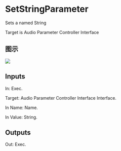 # SetStringParameter

Sets a named String

Target is Audio Parameter Controller Interface

## 图示

![]($-20221218-18071448.png)

## Inputs

In: Exec.

Target: Audio Parameter Controller Interface Interface.

In Name: Name.

In Value: String.  

## Outputs

Out: Exec.

